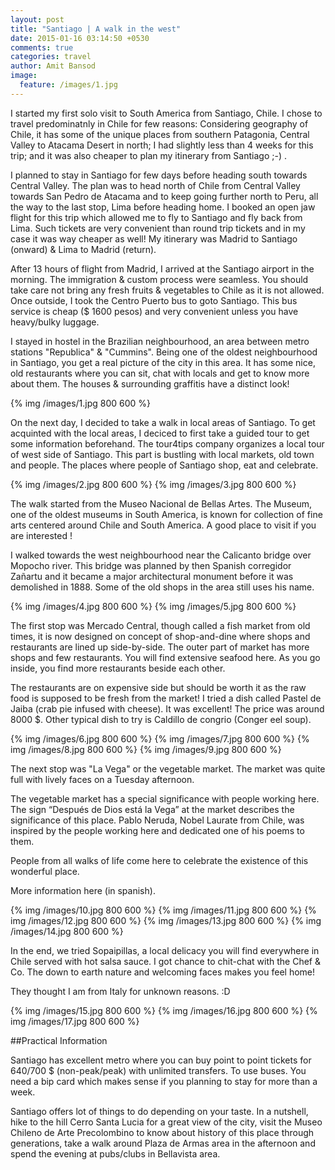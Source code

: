 ```yaml
---
layout: post
title: "Santiago | A walk in the west"
date: 2015-01-16 03:14:50 +0530
comments: true
categories: travel
author: Amit Bansod
image:
  feature: /images/1.jpg
---
```


I started my first solo visit to South America from Santiago, Chile. I chose to travel predominatnly in Chile for few reasons: Considering geography of Chile, it has some of the unique places from southern Patagonia, Central Valley to Atacama Desert in north; I had slightly less than 4 weeks for this trip; and it was also cheaper to plan my itinerary from Santiago ;-) . 

I planned to stay in Santiago for few days before heading south towards Central Valley. The plan was to head north of Chile from Central Valley towards San Pedro de Atacama and to keep going further north to Peru, all the way to the last stop, Lima before heading home. I booked an open jaw flight for this trip which allowed me to fly to Santiago and fly back from Lima. Such tickets are very convenient than round trip tickets and in my case it was way cheaper as well! My itinerary was Madrid to Santiago (onward) & Lima to Madrid (return).

After 13 hours of flight from Madrid, I arrived at the Santiago airport in the morning. The immigration & custom process were seamless. You should take care not bring any fresh fruits & vegetables to Chile as it is not allowed. Once outside, I took the Centro Puerto bus to goto Santiago. This bus service is cheap ($ 1600 pesos) and very convenient unless you have heavy/bulky luggage.

I stayed in hostel in the Brazilian neighbourhood, an area between metro stations "Republica" & "Cummins". Being one of the oldest neighbourhood in Santiago, you get a real picture of the city in this area. It has some nice, old restaurants where you can sit, chat with locals and get to know more about them. The houses & surrounding graffitis have a distinct look!

{% img /images/1.jpg 800 600 %}

On the next day, I decided to take a walk in local areas of Santiago. To get acquinted with the local areas, I deciced to first take a guided tour to get some information beforehand. The tour4tips company organizes a local tour of west side of Santiago. This part is bustling with local markets, old town and people. The places where people of Santiago shop, eat and celebrate.

{% img /images/2.jpg 800 600 %}
{% img /images/3.jpg 800 600 %}

The walk started from the Museo Nacional de Bellas Artes. The Museum, one of the oldest museums in South America, is known for collection of fine arts centered around Chile and South America. A good place to visit if you are interested !

I walked towards the west neighbourhood near the Calicanto bridge over Mopocho river. This bridge was planned by then Spanish corregidor Zañartu and it became a major architectural monument before it was demolished in 1888. Some of the old shops in the area still uses his name.

{% img /images/4.jpg 800 600 %}
{% img /images/5.jpg 800 600 %}

The first stop was Mercado Central, though called a fish market from old times, it is now designed on concept of shop-and-dine where shops and restaurants are lined up side-by-side. The outer part of market has more shops and few restaurants. You will find extensive seafood here.  As you go inside, you find more restaurants beside each  other.  

The restaurants are on expensive side but should be worth it as the raw food is supposed to be fresh from the market! I tried a dish called Pastel de Jaiba (crab pie infused with cheese). It was excellent! The price was around 8000 $. Other typical dish to try is Caldillo de congrio (Conger eel soup). 

{% img /images/6.jpg 800 600 %}
{% img /images/7.jpg 800 600 %}
{% img /images/8.jpg 800 600 %}
{% img /images/9.jpg 800 600 %}

The next stop was "La Vega" or the vegetable market. The market was quite full with lively faces on a Tuesday afternoon. 

The vegetable market has a special significance with people working here. The sign “Después de Dios está la Vega” at the market describes the significance of this place. Pablo Neruda, Nobel Laurate from Chile, was inspired by the people working here and dedicated one of his poems to them.

People from all walks of life come here to celebrate the existence of this wonderful place.

More information here (in spanish).

{% img /images/10.jpg 800 600 %}
{% img /images/11.jpg 800 600 %}
{% img /images/12.jpg 800 600 %}
{% img /images/13.jpg 800 600 %}
{% img /images/14.jpg 800 600 %}

In the end, we tried Sopaipillas, a local delicacy you will find everywhere in Chile served with hot salsa sauce. I got chance to chit-chat with the Chef & Co. The down to earth nature and welcoming faces makes you feel home!  

They thought I am from Italy for unknown reasons. :D 

{% img /images/15.jpg 800 600 %}
{% img /images/16.jpg 800 600 %}
{% img /images/17.jpg 800 600 %}

##Practical Information

Santiago has excellent metro where you can buy point to point tickets for 640/700 $ (non-peak/peak) with unlimited transfers. To use buses. You need a bip card which makes sense if you planning to stay for more than a week.

Santiago offers lot of things to do depending on your taste. In a nutshell, hike to the hill Cerro Santa Lucia for a great view of the city, visit the Museo Chileno de Arte Precolombino to know about history of this place through generations, take a walk around Plaza de Armas area in the afternoon and spend the evening at pubs/clubs in Bellavista area.
